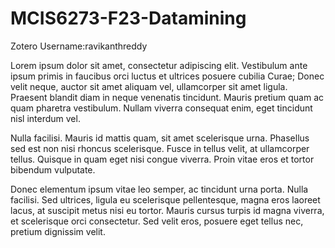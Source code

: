 # MCIS6273-F23-Datamining
Zotero Username:ravikanthreddy

Lorem ipsum dolor sit amet, consectetur adipiscing elit. Vestibulum ante ipsum primis in faucibus orci luctus et ultrices posuere cubilia Curae; Donec velit neque, auctor sit amet aliquam vel, ullamcorper sit amet ligula. Praesent blandit diam in neque venenatis tincidunt. Mauris pretium quam ac quam pharetra vestibulum. Nullam viverra consequat enim, eget tincidunt nisl interdum vel.

Nulla facilisi. Mauris id mattis quam, sit amet scelerisque urna. Phasellus sed est non nisi rhoncus scelerisque. Fusce in tellus velit, at ullamcorper tellus. Quisque in quam eget nisi congue viverra. Proin vitae eros et tortor bibendum vulputate.

Donec elementum ipsum vitae leo semper, ac tincidunt urna porta. Nulla facilisi. Sed ultrices, ligula eu scelerisque pellentesque, magna eros laoreet lacus, at suscipit metus nisi eu tortor. Mauris cursus turpis id magna viverra, et scelerisque orci consectetur. Sed velit eros, posuere eget tellus nec, pretium dignissim velit.
